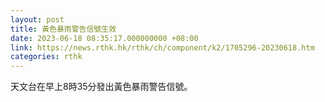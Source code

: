 ```yaml
---
layout: post
title: 黃色暴雨警告信號生效
date: 2023-06-18 08:35:17.000000000 +08:00
link: https://news.rthk.hk/rthk/ch/component/k2/1705296-20230618.htm
categories: rthk
---
```


天文台在早上8時35分發出黃色暴雨警告信號。
